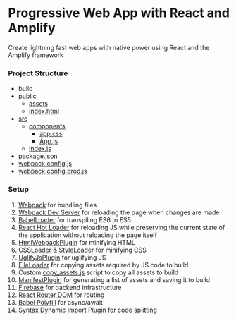 # Progressive Web App with React and Amplify
Create lightning fast web apps with native power using React and the Amplify framework

### Project Structure
- build
- [public](public)
  - [assets](public/assets)
  - [index.html](public/index.html)
- [src](src)
  - [components](src/components)
    - [app.css](src/app.css)
    - [App.js](src/App.js)
  - [index.js](src/index.js)
- [package.json](package.json)
- [webpack.config.js](webpack.config.js)
- [webpack.config.prod.js](webpack.config.prod.js)

### Setup
1. [Webpack](https://webpack.js.org/guides/installation/) for bundling files
2. [Webpack Dev Server](https://webpack.js.org/guides/development/) for reloading the page when changes are made
3. [BabelLoader](https://www.npmjs.com/package/babel-loader) for transpiling ES6 to ES5
4. [React Hot Loader](https://www.npmjs.com/package/react-hot-loader) for reloading JS while preserving the current state of the application without reloading the page itself
5. [HtmlWebpackPlugin](https://www.npmjs.com/package/html-webpack-plugin) for minifying HTML
6. [CSSLoader](https://www.npmjs.com/package/css-loader) & [StyleLoader](https://www.npmjs.com/package/style-loader) for minifying CSS
7. [UglifyJsPlugin](https://www.npmjs.com/package/uglifyjs-webpack-plugin) for uglifying JS
8. [FileLoader](https://www.npmjs.com/package/file-loader) for copying assets required by JS code to build
9. Custom [copy_assets.js](scripts/copy_assets.js) script to copy all assets to build
10. [ManifestPlugin](https://www.npmjs.com/package/webpack-manifest-plugin) for generating a list of assets and saving it to build
11. [Firebase](https://firebase.google.com/docs/web/setup) for backend infrastructure
12. [React Router DOM](https://reacttraining.com/react-router/web/guides/quick-start) for routing
13. [Babel Polyfill](https://www.npmjs.com/package/@babel/polyfill) for async/await
14. [Syntax Dynamic Import Plugin](https://babeljs.io/docs/en/babel-plugin-syntax-dynamic-import) for code splitting
